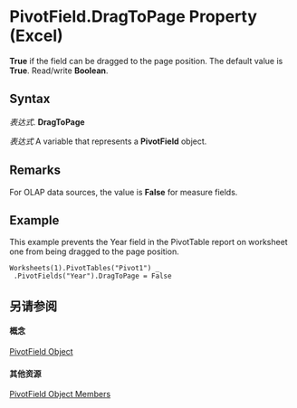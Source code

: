 
# PivotField.DragToPage Property (Excel)

 **True** if the field can be dragged to the page position. The default value is **True**. Read/write **Boolean**.


## Syntax

 _表达式_. **DragToPage**

 _表达式_ A variable that represents a **PivotField** object.


## Remarks

For OLAP data sources, the value is  **False** for measure fields.


## Example

This example prevents the Year field in the PivotTable report on worksheet one from being dragged to the page position.


```
Worksheets(1).PivotTables("Pivot1") _ 
 .PivotFields("Year").DragToPage = False
```


## 另请参阅


#### 概念


[PivotField Object](52784960-e2da-b43a-1e37-2d4dae61c6d8.md)
#### 其他资源


[PivotField Object Members](http://msdn.microsoft.com/library/4a6ea12a-072c-a386-c855-7bf5f6eadd46%28Office.15%29.aspx)
